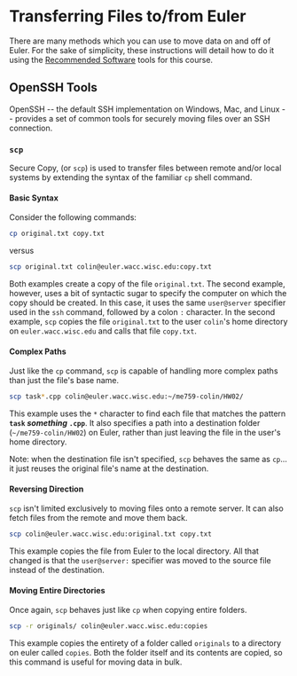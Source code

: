 # Transferring Files to/from Euler

There are many methods which you can use to move data on and off of Euler. For the sake of simplicity, these instructions will detail how to do it using the [Recommended Software](software.md#recommended-client-software) tools for this course.


## OpenSSH Tools

OpenSSH -- the default SSH implementation on Windows, Mac, and Linux -- provides a set of common tools for securely moving files over an SSH connection.

### `scp`
Secure Copy, (or `scp`) is used to transfer files between remote and/or local systems by extending the syntax of the familiar `cp` shell command.

#### **Basic Syntax**

Consider the following commands:
```sh
cp original.txt copy.txt
```
versus
```sh
scp original.txt colin@euler.wacc.wisc.edu:copy.txt
```

Both examples create a copy of the file `original.txt`. The second example, however, uses a bit of syntactic sugar to specify the computer on which the copy should be created. In this case, it uses the same `user@server` specifier used in the `ssh` command, followed by a colon `:` character. In the second example, `scp` copies the file `original.txt` to the user `colin`'s home directory on `euler.wacc.wisc.edu` and calls that file `copy.txt`.


#### **Complex Paths**

Just like the `cp` command, `scp` is capable of handling more complex paths than just the file's base name.

```sh
scp task*.cpp colin@euler.wacc.wisc.edu:~/me759-colin/HW02/
```
This example uses the `*` character to find each file that matches the pattern **`task` _something_ `.cpp`**. It also specifies a path into a destination folder (`~/me759-colin/HW02`) on Euler, rather than just leaving the file in the user's home directory.

Note: when the destination file isn't specified, `scp` behaves the same as `cp`... it just reuses the original file's name at the destination.

#### **Reversing Direction**

`scp` isn't limited exclusively to moving files onto a remote server. It can also fetch files from the remote and move them back.

```sh
scp colin@euler.wacc.wisc.edu:original.txt copy.txt
```

This example copies the file from Euler to the local directory. All that changed is that the `user@server:` specifier was moved to the source file instead of the destination.

#### **Moving Entire Directories**

Once again, `scp` behaves just like `cp` when copying entire folders.

```sh
scp -r originals/ colin@euler.wacc.wisc.edu:copies
```

This example copies the entirety of a folder called `originals` to a directory on euler called `copies`. Both the folder itself and its contents are copied, so this command is useful for moving data in bulk.




